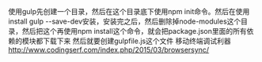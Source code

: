 使用gulp先创建一个目录，然后在这个目录底下使用npm  init命令。然后在使用install gulp --save-dev安装，安装完之后，然后删除掉node-modules这个目录，然后把这个再使用npm install这个命令，就会把package.json里面的所有依赖的模块都下载下来
然后就要创建gulpfile.js这个文件
移动终端调试利器
http://www.codingserf.com/index.php/2015/03/browsersync/